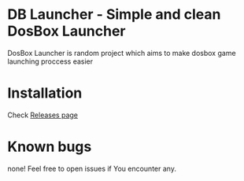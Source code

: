 # DB Launcher - Simple and clean DosBox Launcher
DosBox Launcher is random project which aims to make dosbox game launching proccess easier<br>

# Installation
Check [Releases page](https://github.com/fluid-developer/DosBoxLauncher/releases/latest)

# Known bugs
none! Feel free to open issues if You encounter any.
